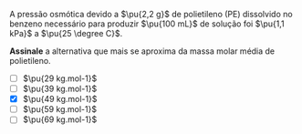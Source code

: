 A pressão osmótica devido a $\pu{2,2 g}$ de polietileno (PE) dissolvido no benzeno necessário para produzir $\pu{100 mL}$ de solução foi $\pu{1,1 kPa}$ a $\pu{25 \degree C}$.

**Assinale** a alternativa que mais se aproxima da massa molar média de polietileno.

- [ ] $\pu{29 kg.mol-1}$
- [ ] $\pu{39 kg.mol-1}$
- [x] $\pu{49 kg.mol-1}$
- [ ] $\pu{59 kg.mol-1}$
- [ ] $\pu{69 kg.mol-1}$
